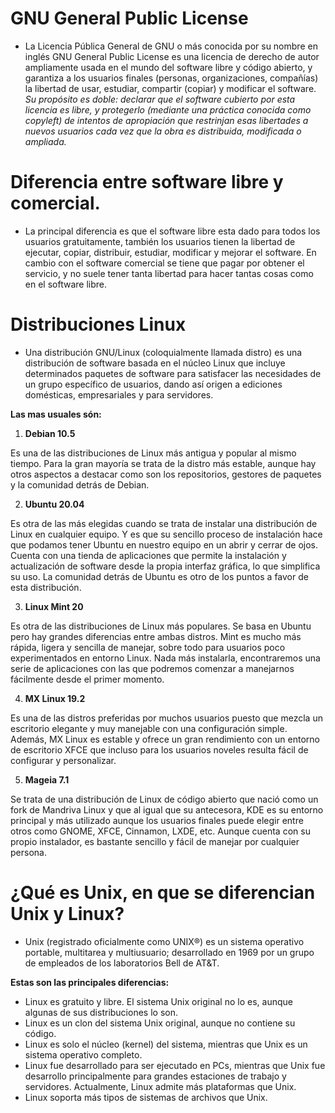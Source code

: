 
# GNU General Public License
* La Licencia Pública General de GNU o más conocida por su nombre en inglés GNU General Public License es una 
licencia de derecho de autor ampliamente usada en el mundo del software libre y código abierto, y garantiza a los usuarios finales (personas, organizaciones,
compañías) la libertad de usar, estudiar, compartir (copiar) y modificar el software.  
_Su propósito es doble: declarar que el software cubierto por esta licencia
es libre, y protegerlo (mediante una práctica conocida como copyleft) de intentos de apropiación que restrinjan esas libertades a nuevos usuarios cada vez que la
obra es distribuida, modificada o ampliada._

 # Diferencia entre software libre y comercial.
 * La principal diferencia es que el software libre esta dado para todos los usuarios gratuitamente, también los usuarios tienen la libertad de ejecutar, copiar, distribuir, estudiar, modificar y mejorar el software. En cambio con el software comercial se tiene que pagar por obtener el servicio, y no suele tener tanta libertad para hacer tantas cosas como en el software libre.
  
# Distribuciones Linux
* Una distribución GNU/Linux (coloquialmente llamada distro) es una distribución de software basada en el núcleo Linux que incluye determinados paquetes de software para satisfacer las necesidades de un grupo específico de usuarios, dando así origen a ediciones domésticas, empresariales y para servidores.  
  
**Las mas usuales són:**
 1. **Debian 10.5**
   
Es una de las distribuciones de Linux más antigua y popular al mismo tiempo. Para la gran mayoría se trata de la distro más estable, aunque hay otros aspectos a destacar como son los repositorios, gestores de paquetes y la comunidad detrás de Debian. 
  
 2. **Ubuntu 20.04**
   
Es otra de las más elegidas cuando se trata de instalar una distribución de Linux en cualquier equipo. Y es que su sencillo proceso de instalación hace que podamos tener Ubuntu en nuestro equipo en un abrir y cerrar de ojos. Cuenta con una tienda de aplicaciones que permite la instalación y actualización de software desde la propia interfaz gráfica, lo que simplifica su uso. La comunidad detrás de Ubuntu es otro de los puntos a favor de esta distribución. 
  
 3. **Linux Mint 20**
   
Es otra de las distribuciones de Linux más populares. Se basa en Ubuntu pero hay grandes diferencias entre ambas distros. Mint es mucho más rápida, ligera y sencilla de manejar, sobre todo para usuarios poco experimentados en entorno Linux. Nada más instalarla, encontraremos una serie de aplicaciones con las que podremos comenzar a manejarnos fácilmente desde el primer momento.  
  
 4. **MX Linux 19.2**
   
Es una de las distros preferidas por muchos usuarios puesto que mezcla un escritorio elegante y muy manejable con una configuración simple. Además, MX Linux es estable y ofrece un gran rendimiento con un entorno de escritorio XFCE que incluso para los usuarios noveles resulta fácil de configurar y personalizar.  
  
 5. **Mageia 7.1**
   
Se trata de una distribución de Linux de código abierto que nació como un fork de Mandriva Linux y que al igual que su antecesora, KDE es su entorno principal y más utilizado aunque los usuarios finales puede elegir entre otros como GNOME, XFCE, Cinnamon, LXDE, etc. Aunque cuenta con su propio instalador, es bastante sencillo y fácil de manejar por cualquier persona.  
   
# ¿Qué es Unix, en que se diferencian Unix y Linux?
* Unix (registrado oficialmente como UNIX®) es un sistema operativo portable, multitarea y multiusuario; desarrollado en 1969 por un grupo de empleados de los laboratorios Bell de AT&T.
  
**Estas son las principales diferencias:**

* Linux es gratuito y libre. El sistema Unix original no lo es, aunque algunas de sus distribuciones lo son.
* Linux es un clon del sistema Unix original, aunque no contiene su código.
* Linux es solo el núcleo (kernel) del sistema, mientras que Unix es un sistema operativo completo.
* Linux fue desarrollado para ser ejecutado en PCs, mientras que Unix fue desarrollo principalmente para grandes estaciones de trabajo y servidores.
   Actualmente, Linux admite más plataformas que Unix.
* Linux soporta más tipos de sistemas de archivos que Unix.
